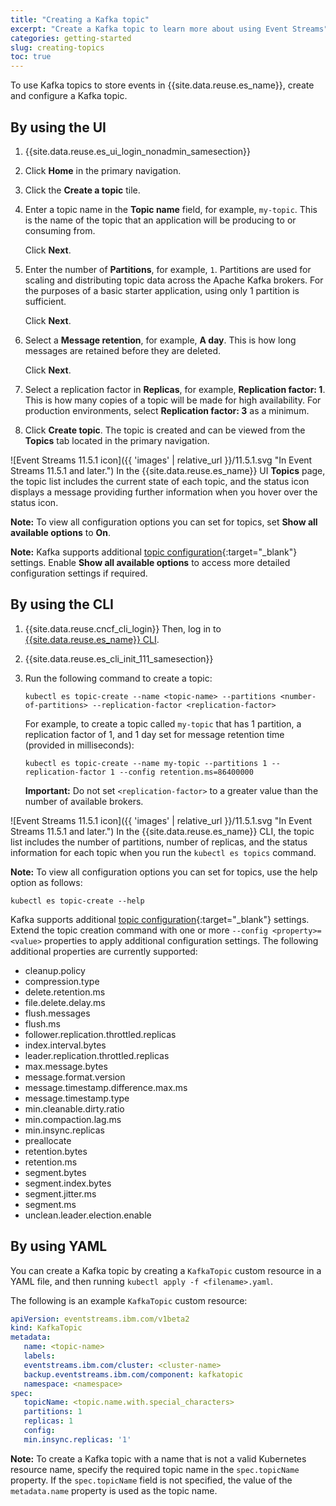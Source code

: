 ```yaml
---
title: "Creating a Kafka topic"
excerpt: "Create a Kafka topic to learn more about using Event Streams"
categories: getting-started
slug: creating-topics
toc: true
---
```


To use Kafka topics to store events in {{site.data.reuse.es_name}}, create and configure a Kafka topic.

## By using the UI

1. {{site.data.reuse.es_ui_login_nonadmin_samesection}}
2. Click **Home** in the primary navigation.
3. Click the **Create a topic** tile.
4. Enter a topic name in the **Topic name** field, for example, `my-topic`.
   This is the name of the topic that an application will be producing to or consuming from.

   Click **Next**.
5. Enter the number of **Partitions**, for example, `1`.
   Partitions are used for scaling and distributing topic data across the Apache Kafka brokers.
   For the purposes of a basic starter application, using only 1 partition is sufficient.

   Click **Next**.
6. Select a **Message retention**,  for example,  **A day**.
   This is how long messages are retained before they are deleted.

   Click **Next**.
7. Select a replication factor in **Replicas**,  for example, **Replication factor: 1**.
   This is how many copies of a topic will be made for high availability. For production environments, select **Replication factor: 3** as a minimum.

8. Click **Create topic**. The topic is created and can be viewed from the **Topics** tab located in the primary navigation.

![Event Streams 11.5.1 icon]({{ 'images' | relative_url }}/11.5.1.svg "In Event Streams 11.5.1 and later.") In the {{site.data.reuse.es_name}} UI **Topics** page, the topic list includes the current state of each topic, and the status icon displays a message providing further information when you hover over the status icon.

**Note:** To view all configuration options you can set for topics, set **Show all available options** to **On**.

**Note:** Kafka supports additional [topic configuration](https://kafka.apache.org/38/documentation/#topicconfigs){:target="_blank"} settings. Enable **Show all available options** to access more detailed configuration settings if required.

## By using the CLI

1. {{site.data.reuse.cncf_cli_login}} Then, log in to [{{site.data.reuse.es_name}} CLI](../../getting-started/logging-in/#logging-in-to-event-streams-cli).

2. {{site.data.reuse.es_cli_init_111_samesection}}

3. Run the following command to create a topic:

   ```shell
   kubectl es topic-create --name <topic-name> --partitions <number-of-partitions> --replication-factor <replication-factor>
   ```

   For example, to create a topic called `my-topic` that has 1 partition, a replication factor of 1, and 1 day set for message retention time (provided in milliseconds):

   ```shell
   kubectl es topic-create --name my-topic --partitions 1 --replication-factor 1 --config retention.ms=86400000
   ```

   **Important:** Do not set `<replication-factor>` to a greater value than the number of available brokers.

![Event Streams 11.5.1 icon]({{ 'images' | relative_url }}/11.5.1.svg "In Event Streams 11.5.1 and later.") In the {{site.data.reuse.es_name}} CLI, the topic list includes the number of partitions, number of replicas, and the status information for each topic when you run the `kubectl es topics` command.

**Note:** To view all configuration options you can set for topics, use the help option as follows: 

```shell
kubectl es topic-create --help
```

Kafka supports additional [topic configuration](https://kafka.apache.org/38/documentation/#topicconfigs){:target="_blank"} settings. Extend the topic creation command with one or more `--config <property>=<value>` properties to apply additional configuration settings. The following additional properties are currently supported:

* cleanup.policy
* compression.type
* delete.retention.ms
* file.delete.delay.ms
* flush.messages
* flush.ms
* follower.replication.throttled.replicas
* index.interval.bytes
* leader.replication.throttled.replicas
* max.message.bytes
* message.format.version
* message.timestamp.difference.max.ms
* message.timestamp.type
* min.cleanable.dirty.ratio
* min.compaction.lag.ms
* min.insync.replicas
* preallocate
* retention.bytes
* retention.ms
* segment.bytes
* segment.index.bytes
* segment.jitter.ms
* segment.ms
* unclean.leader.election.enable

## By using YAML

You can create a Kafka topic by creating a `KafkaTopic` custom resource in a YAML file, and then running `kubectl apply -f <filename>.yaml`.

The following is an example `KafkaTopic` custom resource:

```yaml
apiVersion: eventstreams.ibm.com/v1beta2
kind: KafkaTopic
metadata:
   name: <topic-name>
   labels:
   eventstreams.ibm.com/cluster: <cluster-name>
   backup.eventstreams.ibm.com/component: kafkatopic
   namespace: <namespace>
spec:
   topicName: <topic.name.with.special_characters>
   partitions: 1
   replicas: 1
   config:
   min.insync.replicas: '1'
```

**Note:** To create a Kafka topic with a name that is not a valid Kubernetes resource name, specify the required topic name in the `spec.topicName` property. If the `spec.topicName` field is not specified, the value of the `metadata.name` property is used as the topic name.



